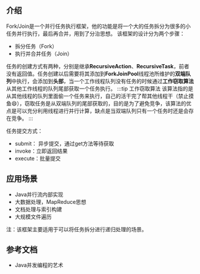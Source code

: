 
## 介绍

Fork/Join是一个并行任务执行框架，他的功能是将一个大的任务拆分为很多的小任务并行执行，最后再合并，用到了分治思想。
该框架的设计分为两个步骤：
- 拆分任务（Fork）
- 执行并合并任务（Join）

任务的创建方式有两种，分别是继承**RecursiveAction**、**RecursiveTask**，前者没有返回值。任务创建以后需要将其添加到**ForkJoinPool**线程池所维护的**双端队列**中执行，会添加到**头部**，当一个工作线程队列没有任务的时候通过**工作窃取算法**从其他工作线程的队列尾部获取一个任务执行。
:::tip 工作窃取算法
该算法指的是从其他线程的队列里面偷一个任务来执行，自己的活干完了帮其他线程干（禁止摸鱼😄），窃取任务是从双端队列的尾部获取的，目的是为了避免竞争，该算法的优点是可以充分利用线程进行并行计算，缺点是当双端队列只有一个任务时还是会存在竞争。
:::

任务提交方式：
- submit： 异步提交，通过get方法等待获取
- invoke：立即返回结果
- execute：批量提交

## 应用场景
- Java并行流内部实现
- 大数据处理，MapReduce思想
- 文档处理与索引构建
- 大规模文件遍历

注：该框架主要适用于可以将任务拆分进行递归处理的场景。

## 参考文档
- Java并发编程的艺术
